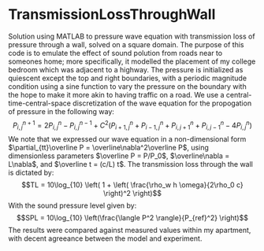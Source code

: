 # TransmissionLossThroughWall
Solution using MATLAB to pressure wave equation with transmission loss of pressure through a wall, solved on a square domain. The purpose of this code is to emulate the effect of sound polution from roads near to someones home; more specifically, it modelled the placement of my college bedroom which was adjacent to a highway. The pressure is initialized as quiescent except the top and right boundaries, with a periodic magnitude condition using a sine function to vary the pressure on the boundary with the hope to make it more akin to having traffic on a road. We use a central-time-central-space discretization of the wave equation for the propogation of pressure in the following way:
$$P_{i,j}^{n+1} = 2P_{i,j}^n - P_{i,j}^{n-1} + C^2 \left( P_{i+1,j}^n + P_{i-1,j}^n + P_{i,j+1}^n + P_{i,j-1}^n - 4P_{i,j}^n \right)$$
We note that we expressed our wave equation in a non-dimensional form $\partial_{tt}\overline P = \overline\nabla^2\overline P$, using dimensionless parameters $\overline P = P/P_0$, $\overline\nabla = L\nabla$, and $\overline t = (c/L) t$. The transmission loss through the wall is dictated by:
$$TL = 10\log_{10} \left( 1 + \left( \frac{\rho_w h \omega}{2\rho_0 c} \right)^2 \right)$$
With the sound pressure level given by:
$$SPL = 10\log_{10} \left(\frac{\langle P^2 \rangle}{P_{ref}^2} \right)$$
The results were compared against measured values within my apartment, with decent agreeance between the model and experiment.
